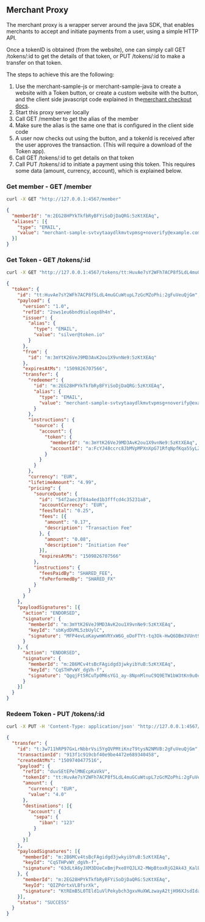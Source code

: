 ## Merchant Proxy

The merchant proxy is a wrapper server around the java SDK, that enables
merchants to accept and initiate payments from a user, using a simple HTTP API.

Once a tokenID is obtained (from the website), one can simply call GET /tokens/:id to 
get the details of that token, or PUT /tokens/:id to make a transfer on that token.

The steps to achieve this are the following:
1. Use the merchant-sample-js or merchant-sample-java to create a website with a Token
button, or create a custom website with the button, and the client side javascript code
explained in the[merchant checkout docs](https://developer.token.io/merchant-checkout/).
2. Start this proxy server locally
3. Call GET /member to get the alias of the member
4. Make sure the alias is the same one that is configured in the client side code
5. A user now checks out using the button, and a tokenId is received after the user approves
the transaction. (This will require a download of the Token app).
6. Call GET /tokens/:id to get details on that token
7. Call PUT /tokens/:id to initiate a payment using this token. This requires some data (amount, currency,
account), which is explained below. 


### Get member -  GET /member
```bash
curl -X GET "http://127.0.0.1:4567/member"
```

```json
{
  "memberId": "m:2EG28HPYkTkfbRyBFYiSoDjDaQRG:5zKtXEAq",
  "aliases": [{
    "type": "EMAIL",
    "value": "merchant-sample-svtvytaaydlkmvtvpmsg+noverify@example.com"
  }]
}

```

###  Get Token - GET /tokens/:id
```bash
curl -X GET "http://127.0.0.1:4567/tokens/tt:HuvAe7sY2WFh7ACP8f5LdL4muGCuWtupL7zGcMZoPhi:2gFuVeuQjGm"
```

```json
{
  "token": {
    "id": "tt:HuvAe7sY2WFh7ACP8f5LdL4muGCuWtupL7zGcMZoPhi:2gFuVeuQjGm",
    "payload": {
      "version": "1.0",
      "refId": "2sws1eu6bnd9iuloqo8h4n",
      "issuer": {
        "alias": {
          "type": "EMAIL",
          "value": "silver@token.io"
        }
      },
      "from": {
        "id": "m:3mYtK26VeJ9MD3AvK2ou1X9vnNe9:5zKtXEAq"
      },
      "expiresAtMs": "1509826707566",
      "transfer": {
        "redeemer": {
          "id": "m:2EG28HPYkTkfbRyBFYiSoDjDaQRG:5zKtXEAq",
          "alias": {
            "type": "EMAIL",
            "value": "merchant-sample-svtvytaaydlkmvtvpmsg+noverify@example.com"
          }
        },
        "instructions": {
          "source": {
            "account": {
              "token": {
                "memberId": "m:3mYtK26VeJ9MD3AvK2ou1X9vnNe9:5zKtXEAq",
                "accountId": "a:FcYJ48ccrc8JbMVpMPXnXpG71RfqNpfKqa5SyLZ4tt17:2gFuVeuQjGm"
              }
            }
          }
        },
        "currency": "EUR",
        "lifetimeAmount": "4.99",
        "pricing": {
          "sourceQuote": {
            "id": "54f2aec3f84a4ed1b3fffcd4c35231a8",
            "accountCurrency": "EUR",
            "feesTotal": "0.25",
            "fees": [{
              "amount": "0.17",
              "description": "Transaction Fee"
            }, {
              "amount": "0.08",
              "description": "Initiation Fee"
            }],
            "expiresAtMs": "1509826707566"
          },
          "instructions": {
            "feesPaidBy": "SHARED_FEE",
            "fxPerformedBy": "SHARED_FX"
          }
        }
      }
    },
    "payloadSignatures": [{
      "action": "ENDORSED",
      "signature": {
        "memberId": "m:3mYtK26VeJ9MD3AvK2ou1X9vnNe9:5zKtXEAq",
        "keyId": "sbKydDVML5zbUylC",
        "signature": "MFP4evLoKaywmWVRYxW6G_oDoFTYt-tq3Ok-HwQ6DBm3VUnt9YrtFmFvEmb6kLAqq4nIGMc59dcodaYUOrQSBA"
      }
    }, {
      "action": "ENDORSED",
      "signature": {
        "memberId": "m:2B6MCv4tsBcFAgidgd3jwkyibYuB:5zKtXEAq",
        "keyId": "CqSTHPvWY_dgVh-f",
        "signature": "QgqjFt5RCuTp0M6sYG1_ay-8NpnMlnuC9Q9ETW1bW3tKn9u0cKR-hzdcBF8jq0e-k-xHaPR3AqD99ti4lvOMCQ"
      }
    }]
  }
}
```

### Redeem Token - PUT /tokens/:id
```bash
curl -X PUT -H 'Content-Type: application/json' "http://127.0.0.1:4567/tokens/tt:HuvAe7sY2WFh7ACP8f5LdL4muGCuWtupL7zGcMZoPhi:2gFuVeuQjGm" -d '{amount:4, currency:"EUR", account:{sepa:{iban:"123"}}}'
```

```json
{
  "transfer": {
    "id": "t:3w711hRP97GxLrNbbrVsi5YgQVPMtiKnzT9tysN2NMVB:2gFuVeuQjGm",
    "transactionId": "913f1c919cbf40e9be4472e689340458",
    "createdAtMs": "1509740477516",
    "payload": {
      "refId": "duvSEtEPelMNEcpKaVkV",
      "tokenId": "tt:HuvAe7sY2WFh7ACP8f5LdL4muGCuWtupL7zGcMZoPhi:2gFuVeuQjGm",
      "amount": {
        "currency": "EUR",
        "value": "4.0"
      },
      "destinations": [{
        "account": {
          "sepa": {
            "iban": "123"
          }
        }
      }]
    },
    "payloadSignatures": [{
      "memberId": "m:2B6MCv4tsBcFAgidgd3jwkyibYuB:5zKtXEAq",
      "keyId": "CqSTHPvWY_dgVh-f",
      "signature": "63dLtA6yJXM3DUeCeBmjPxe8YQJLX2-MWpBtoxRjG2Ak43_KalBWfmETXIQLOydANWDhDwENFLPVN5MiXnWTBw"
    }, {
      "memberId": "m:2EG28HPYkTkfbRyBFYiSoDjDaQRG:5zKtXEAq",
      "keyId": "QIZPdrtxVLBfsrXk",
      "signature": "KtREmB5L0TEld1uVlPekybch3gxvHuXWLzwayA2tjH96XJsdIdag_k8IQ-lWqvWlo_6P8fIWl7o2xzh3lpQmDw"
    }],
    "status": "SUCCESS"
  }
}
```

